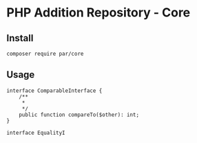 PHP Addition Repository - Core
==============================

Install
-------

```
composer require par/core
```

Usage
-----

```
interface ComparableInterface {
    /**
     * 
     */
    public function compareTo($other): int;
}

interface EqualityI
```
